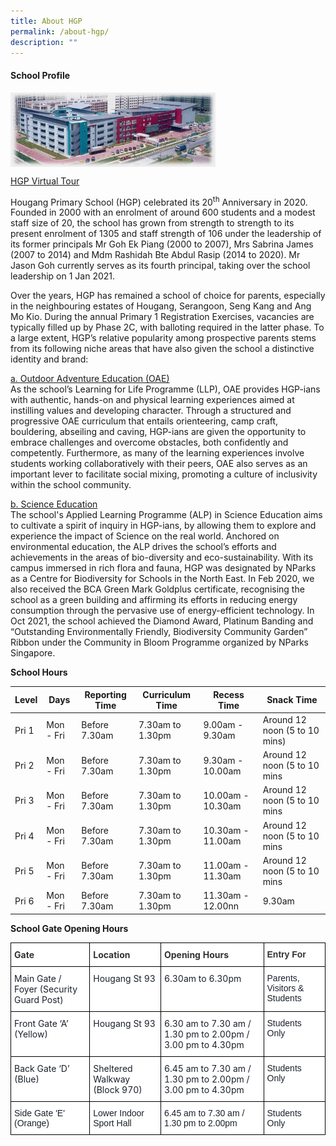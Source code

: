 ```yaml
---
title: About HGP
permalink: /about-hgp/
description: ""
---
```

<h4><strong>School Profile</strong></h4>
<img style="width: 65%;" src="/images/abou.jpg" align="left"><br><br><br><br><br><br><br>

[HGP Virtual Tour](https://tubear.co/3d-model/hougang-primary-school/fullscreen/)

<p>Hougang Primary School (HGP) celebrated its 20<sup>th</sup>&nbsp;Anniversary in 2020. Founded in 2000 with an enrolment of around 600 students and a modest staff size of 20, the school has grown from strength to strength to its present enrolment of 1305 and staff strength of 106 under the leadership of its former principals Mr Goh Ek Piang (2000 to 2007), Mrs Sabrina James (2007 to 2014) and Mdm Rashidah Bte Abdul Rasip (2014 to 2020). Mr Jason Goh currently serves as its fourth principal, taking over the school leadership on 1 Jan 2021.</p>
<p>Over the years, HGP has remained a school of choice for parents, especially in the neighbouring estates of Hougang, Serangoon, Seng Kang and Ang Mo Kio. During the annual Primary 1 Registration Exercises, vacancies are typically filled up by Phase 2C, with balloting required in the latter phase. To a large extent, HGP’s relative popularity among prospective parents stems from its following niche areas that have also given the school a distinctive identity and brand:</p>
<p><u>a. Outdoor Adventure Education (OAE)<br></u>As the school’s Learning for Life Programme (LLP), OAE provides HGP-ians with authentic, hands-on and physical learning experiences aimed at instilling values and developing character. Through a structured and progressive OAE curriculum that entails orienteering, camp craft, bouldering, abseiling and caving, HGP-ians are given the opportunity to embrace challenges and overcome obstacles, both confidently and competently. Furthermore, as many of the learning experiences involve students working collaboratively with their peers, OAE also serves as an important lever to facilitate social mixing, promoting a culture of inclusivity within the school community.</p>
<p><u>b. Science Education<br></u>The school's Applied Learning Programme (ALP) in Science Education aims to cultivate a spirit of inquiry in HGP-ians, by allowing them to explore and experience the impact of Science on the real world. Anchored on environmental education, the ALP drives the school’s efforts and achievements in the areas of bio-diversity and eco-sustainability. With its campus immersed in rich flora and fauna, HGP was designated by NParks as a Centre for Biodiversity for Schools in the North East. In Feb 2020, we also received the BCA Green Mark Goldplus certificate, recognising the school as a green building and affirming its efforts in reducing energy consumption through the pervasive use of energy-efficient technology. In Oct 2021, the school achieved the Diamond Award, Platinum Banding and “Outstanding Environmentally Friendly, Biodiversity Community Garden” Ribbon under the Community in Bloom Programme organized by NParks Singapore.</p>
<p><strong>School Hours</strong></p>

| Level | Days | Reporting Time | Curriculum Time | Recess Time | Snack Time | 
| -------- | -------- | -------- | -------- | -------- | -------- |
| Pri 1    | Mon - Fri     | Before 7.30am     | 7.30am to 1.30pm     | 9.00am - 9.30am     | Around 12 noon (5 to 10 mins)     |
| Pri 2    | Mon - Fri     | Before 7.30am     | 7.30am to 1.30pm     | 9.30am - 10.00am     | Around 12 noon (5 to 10 mins     |
| Pri 3    | Mon - Fri     | Before 7.30am     | 7.30am to 1.30pm     | 10.00am - 10.30am     | Around 12 noon (5 to 10 mins     |
| Pri 4    | Mon - Fri     | Before 7.30am     | 7.30am to 1.30pm     | 10.30am - 11.00am     | Around 12 noon (5 to 10 mins     |
| Pri 5    | Mon - Fri     | Before 7.30am     | 7.30am to 1.30pm     | 11.00am - 11.30am     | Around 12 noon (5 to 10 mins     |
| Pri 6    | Mon - Fri     | Before 7.30am     | 7.30am to 1.30pm     | 11.30am - 12.00nn     | 9.30am     |


<p><strong>School Gate Opening Hours</strong></p>

<style type="text/css">
.tg  {border-collapse:collapse;border-spacing:0;}
.tg td{border-color:black;border-style:solid;border-width:1px;font-family:Arial, sans-serif;font-size:14px;
  overflow:hidden;padding:10px 5px;word-break:normal;}
.tg th{border-color:black;border-style:solid;border-width:1px;font-family:Arial, sans-serif;font-size:14px;
  font-weight:normal;overflow:hidden;padding:10px 5px;word-break:normal;}
.tg .tg-4f9w{background-color:#FFF;color:#323232;font-family:inherit;font-size:100%;font-weight:bold;text-align:left;
  vertical-align:top}
.tg .tg-sc4m{background-color:#FFF;color:#323232;font-weight:bold;text-align:left;vertical-align:top}
.tg .tg-fev1{background-color:#FFF;color:#1A202C;font-family:inherit;font-size:100%;text-align:left;vertical-align:top}
.tg .tg-ryel{background-color:#FFF;color:#1A202C;text-align:left;vertical-align:top}
</style>
<table class="tg">
<thead>
  <tr>
    <th class="tg-4f9w"><span style="color:#323232">Gate</span></th>
    <th class="tg-4f9w"><span style="color:#323232">Location</span></th>
    <th class="tg-4f9w"><span style="color:#323232">Opening Hours</span></th>
    <th class="tg-sc4m"><span style="color:#323232">Entry For</span></th>
  </tr>
</thead>
<tbody>
  <tr>
    <td class="tg-fev1">Main Gate / Foyer (Security Guard Post)</td>
    <td class="tg-fev1">Hougang St 93</td>
    <td class="tg-fev1">6.30am to 6.30pm</td>
    <td class="tg-ryel">Parents, Visitors &amp; Students</td>
  </tr>
  <tr>
    <td class="tg-fev1">Front Gate ‘A’ (Yellow)</td>
    <td class="tg-fev1">Hougang St 93</td>
    <td class="tg-fev1">6.30 am to 7.30 am / 1.30 pm to 2.00pm / 3.00 pm to 4.30pm</td>
    <td class="tg-ryel">Students Only</td>
  </tr>
  <tr>
    <td class="tg-fev1">Back Gate ‘D’ (Blue)</td>
    <td class="tg-fev1">Sheltered Walkway (Block 970)</td>
    <td class="tg-fev1">6.45 am to 7.30 am / 1.30 pm to 2.00pm / 3.00 pm to 4.30pm</td>
    <td class="tg-ryel">Students Only</td>
  </tr>
  <tr>
    <td class="tg-ryel">Side Gate 'E' (Orange)</td>
    <td class="tg-ryel">Lower Indoor Sport Hall</td>
    <td class="tg-ryel">6.45 am to 7.30 am / 1.30 pm to 2.00pm</td>
    <td class="tg-ryel">Students Only</td>
  </tr>
</tbody>
</table>